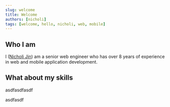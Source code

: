 ```yaml
---
slug: welcome
title: Welcome
authors: [nicholi]
tags: [welcome, hello, nicholi, web, mobile]
---
```


## Who I am

I ([Nicholi Jin](https://nicholijin.com)) am a senior web engineer who has over 8 years of experience in web and mobile application development.

<!--truncate-->

## What about my skills


asdfasdfasdf

asdfasdf


